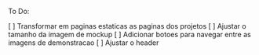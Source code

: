 To Do:

[ ] Transformar em paginas estaticas as paginas dos projetos
[ ] Ajustar o tamanho da imagem de mockup
[ ] Adicionar botoes para navegar entre as imagens de demonstracao
[ ] Ajustar o header
